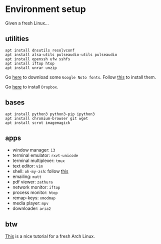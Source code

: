 # Environment setup

Given a fresh Linux...

## utilities

```
apt install dnsutils resolvconf
apt install alsa-utils pulseaudio-utils pulseaudio
apt install openssh ufw sshfs
apt install iftop htop
apt install unrar unzip
```

Go [here](https://www.google.com/get/noto/) to download some `Google Noto
fonts`.  Follow [this](https://gist.github.com/rogerleite/99819) to install
them. 

Go [here](https://www.dropbox.com/install-linux) to install `Dropbox`.

## bases

```
apt install python3 python3-pip ipython3
apt install chromium-browser git wget
apt install scrot imagemagick
```

## apps

* window manager: `i3`
* terminal emulator: `rxvt-unicode`
* terminal multiplexer: `tmux`
* text editor: `vim`
* shell: `oh-my-zsh`: follow
  [this](https://gist.github.com/tsabat/1498393#file-zsh-md)
* emailing: `mutt`
* pdf viewer: `zathura`
* network monitor: `iftop`
* process monitor: `htop`
* remap-keys: `xmodmap`
* media player: `mpv`
* downloader: `aria2`

## btw

[This](http://tutos.readthedocs.io/en/latest/source/Arch.html) is a nice
tutorial for a fresh Arch Linux.
